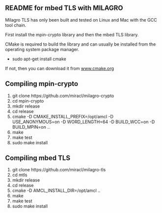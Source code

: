 <h2>README for mbed TLS with MILAGRO</h2>

Milagro TLS  has only been built and tested on Linux and Mac with the GCC tool chain.

First install the mpin-crypto library and then the mbed TLS library.

CMake is required to build the library and can usually be installed from
the operating system package manager. 

<ul type="disc">
  <li>sudo apt-get install cmake</li>
</ul>

If not, then you can download it from www.cmake.org


<h2>Compiling mpin-crypto</h2>

<ol type="disc">
  <li>git clone https://github.com/miracl/milagro-crypto</li>
  <li>cd mpin-crypto</li>
  <li>mkdir release</li>
  <li>cd release</li>
  <li>cmake -D CMAKE_INSTALL_PREFIX=/opt/amcl -D USE_ANONYMOUS=on -D WORD_LENGTH=64 -D BUILD_WCC=on  -D BUILD_MPIN=on  ..</li>
  <li>make</li>
  <li>make test</li>
  <li>sudo make install</li>
</ol>


<h2>Compiling mbed TLS</h2>

<ol type="disc">
  <li>git clone https://github.com/miracl/milagro-tls</li>
  <li>cd mtls</li>
  <li>mkdir release</li>
  <li>cd release</li>
  <li>cmake  -D AMCL_INSTALL_DIR=/opt/amcl ..</li>
  <li>make</li>
  <li>make test</li>
  <li>sudo make install</li>
</ol>


